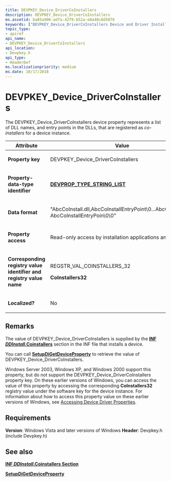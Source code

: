 ```yaml
---
title: DEVPKEY_Device_DriverCoInstallers
description: DEVPKEY_Device_DriverCoInstallers
ms.assetid: ba85a906-adfa-42f9-b52a-e8a48c8d5076
keywords: ["DEVPKEY_Device_DriverCoInstallers Device and Driver Installation"]
topic_type:
- apiref
api_name:
- DEVPKEY_Device_DriverCoInstallers
api_location:
- Devpkey.h
api_type:
- HeaderDef
ms.localizationpriority: medium
ms.date: 10/17/2018
---
```


# DEVPKEY_Device_DriverCoInstallers


The DEVPKEY_Device_DriverCoInstallers device property represents a list of DLL names, and entry points in the DLLs, that are registered as *co-installers* for a device instance.

<table>
<colgroup>
<col width="50%" />
<col width="50%" />
</colgroup>
<thead>
<tr>
<th>Attribute</th>
<th>Value</th>
</tr>
</thead>
<tbody>
<tr class="odd">
<td align="left"><p><strong>Property key</strong></p></td>
<td align="left"><p>DEVPKEY_Device_DriverCoInstallers</p></td>
</tr>
<tr class="even">
<td align="left"><p><strong>Property-data-type identifier</strong></p></td>
<td align="left"><p><a href="devprop-type-string-list.md" data-raw-source="[&lt;strong&gt;DEVPROP_TYPE_STRING_LIST&lt;/strong&gt;](devprop-type-string-list.md)"><strong>DEVPROP_TYPE_STRING_LIST</strong></a></p></td>
</tr>
<tr class="odd">
<td align="left"><p><strong>Data format</strong></p></td>
<td align="left"><p>"AbcCoInstall.dll,AbcCoInstallEntryPoint\0...AbcCoInstall.dll, AbcCoInstallEntryPoin\0\0"</p></td>
</tr>
<tr class="even">
<td align="left"><p><strong>Property access</strong></p></td>
<td align="left"><p>Read-only access by installation applications and installers</p></td>
</tr>
<tr class="odd">
<td align="left"><p><strong>Corresponding registry value identifier and registry value name</strong></p></td>
<td align="left"><p>REGSTR_VAL_COINSTALLERS_32</p>
<p><strong>CoInstallers32</strong></p></td>
</tr>
<tr class="even">
<td align="left"><p><strong>Localized?</strong></p></td>
<td align="left"><p>No</p></td>
</tr>
</tbody>
</table>

 

Remarks
-------

The value of DEVPKEY_Device_DriverCoInstallers is supplied by the [**INF *DDInstall*.Coinstallers**](./inf-ddinstall-coinstallers-section.md) section in the INF file that installs a device.

You can call [**SetupDiGetDeviceProperty**](/windows/desktop/api/setupapi/nf-setupapi-setupdigetdevicepropertyw) to retrieve the value of DEVPKEY_Device_DriverCoInstallers.

Windows Server 2003, Windows XP, and Windows 2000 support this property, but do not support the DEVPKEY_Device_DriverCoInstallers property key. On these earlier versions of Windows, you can access the value of this property by accessing the corresponding **CoInstallers32** registry value under the software key for the device instance. For information about how to access this property value on these earlier versions of Windows, see [Accessing Device Driver Properties](./accessing-device-driver-properties.md).

Requirements
------------

**Version**: Windows Vista and later versions of Windows
**Header**: Devpkey.h (include Devpkey.h)


## See also


[**INF *DDInstall*.Coinstallers Section**](./inf-ddinstall-coinstallers-section.md)

[**SetupDiGetDeviceProperty**](/windows/desktop/api/setupapi/nf-setupapi-setupdigetdevicepropertyw)

 

